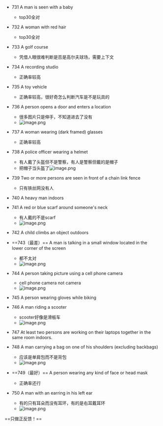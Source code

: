 ---
---

+ 731  A man is seen with a baby
	+ top30全对
+ 732  A woman with red hair
	+  top30全对
+ 733  A golf course
	+ 凭借人眼很难判断是否是高尔夫球场，需要上下文
+ 734  A recording studio
	+ 正确率较高
+ 735  A toy vehicle
	+ 正确率较高，很好奇怎么判断汽车是不是玩具的
+ 736  A person opens a door and enters a location
	+ 很多图片只是伸手，不知道进去了没有
	+ ![image.png](https://cdn.jsdelivr.net/gh/Thomas333333/MyPostImage/Images/20240714204321.png)
+ 737  A woman wearing (dark framed) glasses
	+ 正确率较高
+ 738  A police officer wearing a helmet
	+ 有人戴了头盔但不是警察，有人是警察但戴的是帽子
	+ 把帽子当头盔了![image.png](https://cdn.jsdelivr.net/gh/Thomas333333/MyPostImage/Images/20230731095837.png)

+ 739  Two or more persons are seen in front of a chain link fence
	+ 只有铁丝网没有人
+ 740  A heavy man indoors
+ 741  A red or blue scarf around someone's neck
	+ 有人戴的不是scarf
	+ ![image.png](https://cdn.jsdelivr.net/gh/Thomas333333/MyPostImage/Images/20240714204633.png)

+ 742  A child climbs an object outdoors
+ ==743（最差）==  A man is talking in a small window located in the lower corner of the screen
	+ 都不太对
	+ ![image.png](https://cdn.jsdelivr.net/gh/Thomas333333/MyPostImage/Images/20240714204737.png)
+ 744  A person taking picture using a cell phone camera
	+ cell phone camera not camera
	+  ![image.png](https://cdn.jsdelivr.net/gh/Thomas333333/MyPostImage/Images/20240714204832.png)
+ 745  A person wearing gloves while biking
+ 746  A man riding a scooter
	+ scooter好像是滑板车
	+ ![image.png](https://cdn.jsdelivr.net/gh/Thomas333333/MyPostImage/Images/20240714205042.png)
+ 747  At least two persons are working on their laptops together in the same room indoors.
+ 748  A man carrying a bag on one of his shoulders (excluding backbags)
	+ 应该是单肩包而不是背包
	+ ![image.png](https://cdn.jsdelivr.net/gh/Thomas333333/MyPostImage/Images/20240714205203.png)
+ ==749（最好）==  A person wearing any kind of face or head mask
	+ 正确率还行
+ 750  A man with an earring in his left ear
	 + 有的只有耳朵而没有耳环，有的是右耳戴耳环
	 + ![image.png](https://cdn.jsdelivr.net/gh/Thomas333333/MyPostImage/Images/20240714205323.png)

==只做正反馈！==